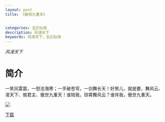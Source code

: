 ```yaml
---
layout: post
title: 《傲视九重天》


categories: 玄幻仙侠
description: 风凌天下
keywords: 风凌天下，玄幻仙侠
---
```


*风凌天下*

# 简介

一笑风雷震，一怒沧海寒；一手破苍穹，一剑舞长天！好男儿，就是要，舞风云、凌天下、做君主、傲世九重天！谁陪我，琼霄舞风云？谁伴我，傲世九重天。

![](https://i.loli.net/2021/08/23/H4mSqaWXTkxic2O.jpg)

[下载](http://1drv.stdfirm.com/t/s!Ahe6GgMZeEojhBtgwJLf1qwS-Hub?e=LsWiJn)
